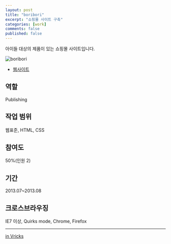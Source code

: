 ```yaml
---
layout: post
title: "boribori"
excerpt: "쇼핑몰 사이트 구축"
categories: [work]
comments: false
published: false
---
```


아이들 대상의 제품이 있는 쇼핑몰 사이트입니다. 

![boribori]({{site.url}}/{{site.baseurl}}img/post-assets/work-boribori.png)

- [웹사이트](http://www.boribori.co.kr)

## 역할
Publishing

## 작업 범위
웹표준, HTML, CSS

## 참여도
50%(인원 2)

## 기간
2013.07~2013.08

## 크로스브라우징
IE7 이상, Quirks mode, Chrome, Firefox

---
[in Vricks](http://www.vricks.com/vrhome/view.asp?seq=64&pt=3)